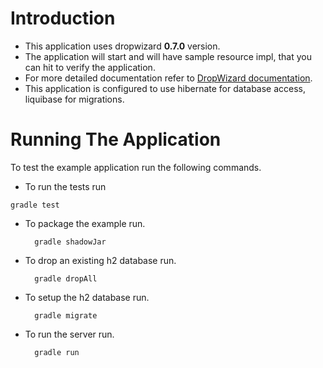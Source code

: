 # Introduction

* This application uses dropwizard **0.7.0** version.  
* The application will start and will have sample resource impl, that you can hit to verify the application.
* For more detailed documentation refer to [DropWizard documentation](http://dropwizard.github.io/dropwizard/getting-started.html).
* This application is configured to use hibernate for database access, liquibase for migrations.

# Running The Application

To test the example application run the following commands.

* To run the tests run

`gradle test`

* To package the example run.

        gradle shadowJar

* To drop an existing h2 database run.

        gradle dropAll

* To setup the h2 database run.

        gradle migrate

* To run the server run.

        gradle run
